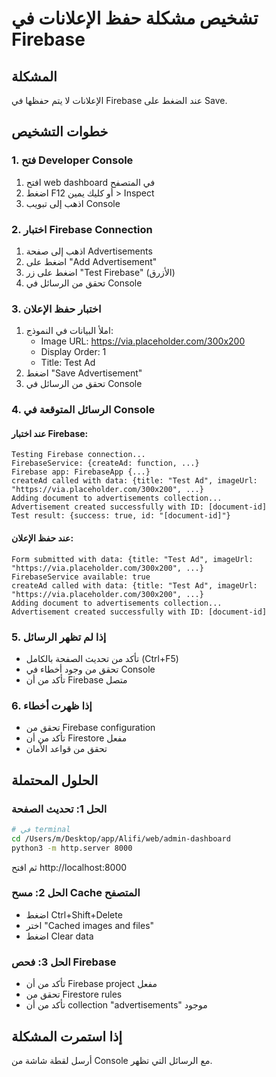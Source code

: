# تشخيص مشكلة حفظ الإعلانات في Firebase

## المشكلة
الإعلانات لا يتم حفظها في Firebase عند الضغط على Save.

## خطوات التشخيص

### 1. فتح Developer Console
1. افتح web dashboard في المتصفح
2. اضغط F12 أو كليك يمين > Inspect
3. اذهب إلى تبويب Console

### 2. اختبار Firebase Connection
1. اذهب إلى صفحة Advertisements
2. اضغط على "Add Advertisement"
3. اضغط على زر "Test Firebase" (الأزرق)
4. تحقق من الرسائل في Console

### 3. اختبار حفظ الإعلان
1. املأ البيانات في النموذج:
   - Image URL: https://via.placeholder.com/300x200
   - Display Order: 1
   - Title: Test Ad
2. اضغط "Save Advertisement"
3. تحقق من الرسائل في Console

### 4. الرسائل المتوقعة في Console

#### عند اختبار Firebase:
```
Testing Firebase connection...
FirebaseService: {createAd: function, ...}
Firebase app: FirebaseApp {...}
createAd called with data: {title: "Test Ad", imageUrl: "https://via.placeholder.com/300x200", ...}
Adding document to advertisements collection...
Advertisement created successfully with ID: [document-id]
Test result: {success: true, id: "[document-id]"}
```

#### عند حفظ الإعلان:
```
Form submitted with data: {title: "Test Ad", imageUrl: "https://via.placeholder.com/300x200", ...}
FirebaseService available: true
createAd called with data: {title: "Test Ad", imageUrl: "https://via.placeholder.com/300x200", ...}
Adding document to advertisements collection...
Advertisement created successfully with ID: [document-id]
```

### 5. إذا لم تظهر الرسائل
- تأكد من تحديث الصفحة بالكامل (Ctrl+F5)
- تحقق من وجود أخطاء في Console
- تأكد من أن Firebase متصل

### 6. إذا ظهرت أخطاء
- تحقق من Firebase configuration
- تأكد من أن Firestore مفعل
- تحقق من قواعد الأمان

## الحلول المحتملة

### الحل 1: تحديث الصفحة
```bash
# في terminal
cd /Users/m/Desktop/app/Alifi/web/admin-dashboard
python3 -m http.server 8000
```
ثم افتح http://localhost:8000

### الحل 2: مسح Cache المتصفح
- اضغط Ctrl+Shift+Delete
- اختر "Cached images and files"
- اضغط Clear data

### الحل 3: فحص Firebase
- تأكد من أن Firebase project مفعل
- تحقق من Firestore rules
- تأكد من أن collection "advertisements" موجود

## إذا استمرت المشكلة
أرسل لقطة شاشة من Console مع الرسائل التي تظهر.

